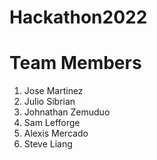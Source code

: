 # Hackathon2022

# Team Members
1. Jose Martinez
1. Julio Sibrian
3. Johnathan Zemuduo
4. Sam Lefforge
5. Alexis Mercado
6. Steve Liang
